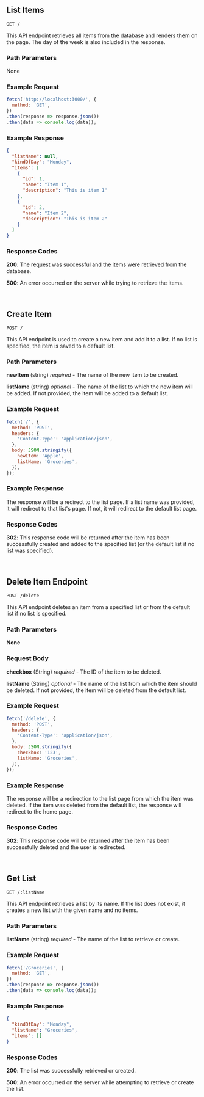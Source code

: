 ## List Items

```
GET /
```

This API endpoint retrieves all items from the database and renders them on the page. The day of the week is also included in the response.

### Path Parameters

None

### Example Request

```javascript
fetch('http://localhost:3000/', {
  method: 'GET',
})
.then(response => response.json())
.then(data => console.log(data));
```

### Example Response

```json
{
  "listName": null,
  "kindOfDay": "Monday",
  "items": [
    {
      "id": 1,
      "name": "Item 1",
      "description": "This is item 1"
    },
    {
      "id": 2,
      "name": "Item 2",
      "description": "This is item 2"
    }
  ]
}
```

### Response Codes

**200**: The request was successful and the items were retrieved from the database.

**500**: An error occurred on the server while trying to retrieve the items.

<br />

## Create Item

```
POST /
```

This API endpoint is used to create a new item and add it to a list. If no list is specified, the item is saved to a default list.

### Path Parameters

**newItem** (string) *required* - The name of the new item to be created.

**listName** (string) *optional* - The name of the list to which the new item will be added. If not provided, the item will be added to a default list.

### Example Request

```javascript
fetch('/', {
  method: 'POST',
  headers: {
    'Content-Type': 'application/json',
  },
  body: JSON.stringify({
    newItem: 'Apple',
    listName: 'Groceries',
  }),
});
```

### Example Response

The response will be a redirect to the list page. If a list name was provided, it will redirect to that list's page. If not, it will redirect to the default list page.

### Response Codes

**302**: This response code will be returned after the item has been successfully created and added to the specified list (or the default list if no list was specified).

<br />

## Delete Item Endpoint

```
POST /delete
```

This API endpoint deletes an item from a specified list or from the default list if no list is specified.

### Path Parameters

**None**

### Request Body

**checkbox** (String) *required* - The ID of the item to be deleted.

**listName** (String) *optional* - The name of the list from which the item should be deleted. If not provided, the item will be deleted from the default list.

### Example Request

```javascript
fetch('/delete', {
  method: 'POST',
  headers: {
    'Content-Type': 'application/json',
  },
  body: JSON.stringify({
    checkbox: '123',
    listName: 'Groceries',
  }),
});
```

### Example Response

The response will be a redirection to the list page from which the item was deleted. If the item was deleted from the default list, the response will redirect to the home page.

### Response Codes

**302**: This response code will be returned after the item has been successfully deleted and the user is redirected.

<br />

## Get List

```
GET /:listName
```

This API endpoint retrieves a list by its name. If the list does not exist, it creates a new list with the given name and no items.

### Path Parameters

**listName** (string) *required* - The name of the list to retrieve or create.

### Example Request

```javascript
fetch('/Groceries', {
  method: 'GET',
})
.then(response => response.json())
.then(data => console.log(data));
```

### Example Response

```json
{
  "kindOfDay": "Monday",
  "listName": "Groceries",
  "items": []
}
```

### Response Codes

**200**: The list was successfully retrieved or created.

**500**: An error occurred on the server while attempting to retrieve or create the list.

<br />

